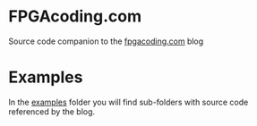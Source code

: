 # FPGAcoding.com
Source code companion to the [fpgacoding.com](https://fpgacoding.com) blog

# Examples
In the [examples](https://github.com/mseminatore/fpgacoding/tree/master/examples) folder you will find sub-folders with source code referenced by the blog.
